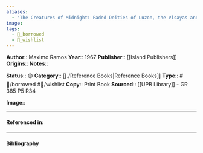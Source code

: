 ```yaml
---
aliases:
  - "The Creatures of Midnight: Faded Deities of Luzon, the Visayas and Mindanao"
image: 
tags:
  - 📖_borrowed
  - 📖_wishlist
---
```


**Author**:: Maximo Ramos
**Year**:: 1967
**Publisher**:: [[Island Publishers]]
**Origins**:: 
**Notes**:: 

**Status**:: 🟡
**Category**:: [[./Reference Books|Reference Books]]
**Type**:: #📖/borrowed #📖/wishlist
**Copy**:: Print Book
**Sourced**:: [[UPB Library]] - GR 385 P5 R34

**Image**:: 


---
#### Referenced in:


---
#### Bibliography

